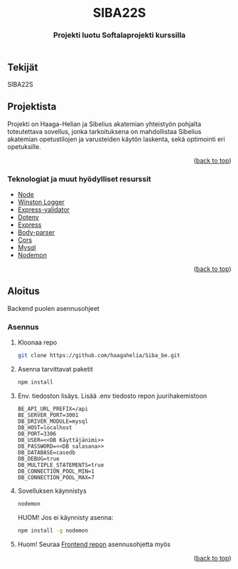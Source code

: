<div id="top"></div>

<!-- PROJECT LOGO -->
<br />
<div align="center">
  
<h1 align="center">SIBA22S</h1>

<h3 align="center">
    Projekti luotu Softalaprojekti kurssilla <br />
<br />
</div>

## Tekijät

  <p>SIBA22S</p>
<!-- ABOUT THE PROJECT -->

## Projektista

Projekti on Haaga-Helian ja Sibelius akatemian yhteistyön pohjalta toteutettava sovellus, jonka tarkoituksena on mahdollistaa Sibelius akatemian opetustilojen ja varusteiden käytön laskenta, sekä optimointi eri opetuksille.

<p align="right">(<a href="#top">back to top</a>)</p>

### Teknologiat ja muut hyödylliset resurssit

- [Node](https://nodejs.org/en/)
- [Winston Logger](https://www.npmjs.com/package//winston)
- [Express-validator](https://www.npmjs.com/package/express-validator)
- [Dotenv](https://www.npmjs.com/package/dotenv)
- [Express](https://www.npmjs.com/package/express)
- [Body-parser](https://www.npmjs.com/package/body-parser)
- [Cors](https://www.npmjs.com/package/cors)
- [Mysql](https://www.mysql.com/)
- [Nodemon](https://www.npmjs.com/package/nodemon)

<p align="right">(<a href="#top">back to top</a>)</p>

<!-- GETTING STARTED -->

## Aloitus

Backend puolen asennusohjeet

### Asennus

1. Kloonaa repo
   ```sh
   git clone https://github.com/haagahelia/Siba_be.git
   ```
2. Asenna tarvittavat paketit

   ```sh
   npm install
   ```

3. Env. tiedoston lisäys. Lisää .env tiedosto repon juurihakemistoon

   ```
   BE_API_URL_PREFIX=/api
   BE_SERVER_PORT=3001
   DB_DRIVER_MODULE=mysql
   DB_HOST=localhost
   DB_PORT=3306
   DB_USER=<<DB Käyttäjänimi>>
   DB_PASSWORD=<<DB salasana>>
   DB_DATABASE=casedb
   DB_DEBUG=true
   DB_MULTIPLE_STATEMENTS=true
   DB_CONNECTION_POOL_MIN=1
   DB_CONNECTION_POOL_MAX=7
   ```

4. Sovelluksen käynnistys

   ```sh
   nodemon
   ```

   HUOM! Jos ei käynnisty asenna:

   ```sh
   npm install -g nodemon
   ```

5. Huom! Seuraa [Frontend repon](https://github.com/haagahelia/siba-fe) asennusohjetta myös

<p align="right">(<a href="#top">back to top</a>)</p>
